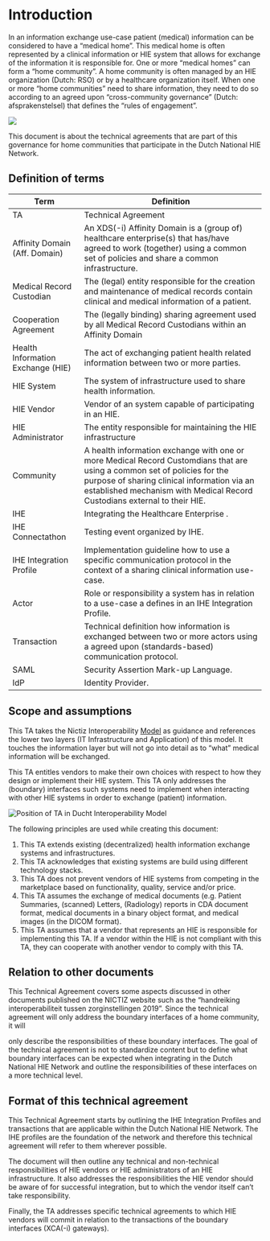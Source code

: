 # Introduction
In an information exchange use-case patient (medical) information can be considered to have a “medical home”. This medical home is often represented by a clinical information or HIE system that allows for exchange of the information it is responsible for. One or more “medical homes” can form a “home community”. A home community is often managed by an HIE organization (Dutch: RSO) or by a healthcare organization itself. When one or more “home communities” need to share information, they need to do so according to an agreed upon “cross-community governance” (Dutch: afsprakenstelsel) that defines the “rules of engagement”.

![](https://lh7-eu.googleusercontent.com/docsz/AD_4nXci6swdAYDFdQ5YGwwg0nNUlv62x8yd0_64x8Xa9wxgN5H5OEh0ryQ3axNaJbAFhfSR9fABshWLP7o-zqMB0SVx5Ud-5cxKf3zQlJdHlCXTU0oYk0GXfwOeR-RWtyA4scxQk7wx58C26vG4LC9ZnCdzlx4?key=tvhHE0qAQDmv6Dp7rQX5vw)

This document is about the technical agreements that are part of this governance for home communities that participate in the Dutch National HIE Network.

## Definition of terms

| **Term**                          | **Definition**                                                                                                                                                                                                                                       |
| --------------------------------- | ---------------------------------------------------------------------------------------------------------------------------------------------------------------------------------------------------------------------------------------------------- |
| TA                                | Technical Agreement                                                                                                                                                                                                                                  |
| Affinity Domain (Aff. Domain)     | An XDS(-i) Affinity Domain is a (group of) healthcare enterprise(s) that has/have agreed to work (together) using a common set of policies and share a common infrastructure.                                                                        |
| Medical Record Custodian          | The (legal) entity responsible for the creation and maintenance of medical records contain clinical and medical information of a patient.                                                                                                            |
| Cooperation Agreement             | The (legally binding) sharing agreement used by all Medical Record Custodians within an Affinity Domain                                                                                                                                              |
| Health Information Exchange (HIE) | The act of exchanging patient health related information between two or more parties.                                                                                                                                                                |
| HIE System                        | The system of infrastructure used to share health information.                                                                                                                                                                                       |
| HIE Vendor                        | Vendor of an system capable of participating in an HIE.                                                                                                                                                                                              |
| HIE Administrator                 | The entity responsible for maintaining the HIE infrastructure                                                                                                                                                                                        |
| Community                         | A health information exchange with one or more Medical Record Customdians that are using a common set of policies for the purpose of sharing clinical information via an established mechanism with Medical Record Custodians external to their HIE. |
| IHE                               | Integrating the Healthcare Enterprise .                                                                                                                                                                                                              |
| IHE Connectathon                  | Testing event organized by IHE.                                                                                                                                                                                                                      |
| IHE Integration Profile           | Implementation guideline how to use a specific communication protocol in the context of a sharing clinical information use-case.                                                                                                                     |
| Actor                             | Role or responsibility a system has in relation to a use-case a defines in an IHE Integration Profile.                                                                                                                                               |
| Transaction                       | Technical definition how information is exchanged between two or more actors using a agreed upon (standards-based) communication protocol.                                                                                                           |
| SAML                              | Security Assertion Mark-up Language.                                                                                                                                                                                                                 |
| IdP                               | Identity Provider.                                                                                                                                                                                                                                   |

## Scope and assumptions

This TA takes the Nictiz Interoperability [Model](https://nictiz.nl/app/uploads/2022/02/Electronic-information-for-health-and-care-services-Nictiz-2021.pdf) as guidance and references the lower two layers (IT Infrastructure and Application) of this model. It touches the information layer but will not go into detail as to “what” medical information will be exchanged.

This TA entitles vendors to make their own choices with respect to how they design or implement their HIE system. This TA only addresses the (boundary) interfaces such systems need to implement when interacting with other HIE systems in order to exchange (patient) information.

![](https://lh7-eu.googleusercontent.com/docsz/AD_4nXf1FvdPXQb-13ABuWz9hExe9nQ62Cx1I1Mp8DONS2y0yCHnNiGOvtUlr9CIyEgtwW5ojYCcVFFcqTjQ0rHGf94wEovcumKU7EHzGppeBdQNEM9wdpQwZjMC7xHRvE9NfFrxSMMev-8BtDWNsfmuZB6qZfZ7?key=tvhHE0qAQDmv6Dp7rQX5vw "Position of TA in Ducht Interoperability Model")

The following principles are used while creating this document:

1. This TA extends existing (decentralized) health information exchange systems and infrastructures.
2. This TA acknowledges that existing systems are build using different technology stacks.
3. This TA does not prevent vendors of HIE systems from competing in the marketplace based on functionality, quality, service and/or price.
4. This TA assumes the exchange of medical documents (e.g. Patient Summaries, (scanned) Letters, (Radiology) reports in CDA document format, medical documents in a binary object format, and medical images (in the DICOM format).
5. This TA assumes that a vendor that represents an HIE is responsible for implementing this TA. If a vendor within the HIE is not compliant with this TA, they can cooperate with another vendor to comply with this TA.

## Relation to other documents

This Technical Agreement covers some aspects discussed in other documents published on the NICTIZ website such as the “handreiking interoperabiliteit tussen zorginstellingen 2019”. Since the technical agreement will only address the boundary interfaces of a home community, it will

only describe the responsibilities of these boundary interfaces. The goal of the technical agreement is not to standardize content but to define what boundary interfaces can be expected when integrating in the Dutch National HIE Network and outline the responsibilities of these interfaces on a more technical level.

## Format of this technical agreement

This Technical Agreement starts by outlining the IHE Integration Profiles and transactions that are applicable within the Dutch National HIE Network. The IHE profiles are the foundation of the network and therefore this technical agreement will refer to them wherever possible.

The document will then outline any technical and non-technical responsibilities of HIE vendors or HIE administrators of an HIE infrastructure. It also addresses the responsibilities the HIE vendor should be aware of for successful integration, but to which the vendor itself can’t take responsibility.

Finally, the TA addresses specific technical agreements to which HIE vendors will commit in relation to the transactions of the boundary interfaces (XCA(-i) gateways).
